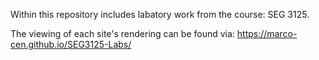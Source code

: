 Within this repository includes labatory work from the course: SEG 3125.

The viewing of each site's rendering can be found via: 
https://marco-cen.github.io/SEG3125-Labs/<folder directory name>

